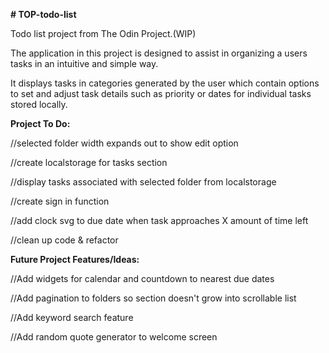 **# TOP-todo-list**

Todo list project from The Odin Project.(WIP)

The application in this project is designed to assist in organizing a users tasks in an intuitive and simple way.

It displays tasks in categories generated by the user which contain options to set and adjust task details such as priority or dates for individual tasks stored locally.



**Project To Do:**

  //selected folder width expands out to show edit option

  //create localstorage for tasks section 

  //display tasks associated with selected folder from localstorage

  //create sign in function

  //add clock svg to due date when task approaches X amount of time left

  //clean up code & refactor


**Future Project Features/Ideas:**

  //Add widgets for calendar and countdown to nearest due dates

  //Add pagination to folders so section doesn't grow into scrollable list

  //Add keyword search feature 

  //Add random quote generator to welcome screen
